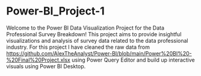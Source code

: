 # Power-BI_Project-1
Welcome to the Power BI Data Visualization Project for the Data Professional Survey Breakdown! 
This project aims to provide insightful visualizations and analysis of survey data related to the data professional industry. 
For this project I have cleaned the raw data from https://github.com/AlexTheAnalyst/Power-BI/blob/main/Power%20BI%20-%20Final%20Project.xlsx using Power Query Editor and build up interactive visuals using Power BI Desktop.

